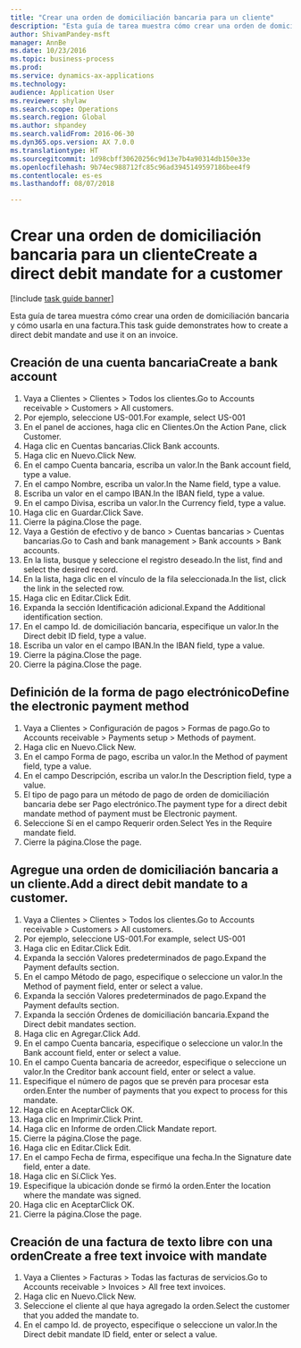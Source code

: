```yaml
--- 
title: "Crear una orden de domiciliación bancaria para un cliente"
description: "Esta guía de tarea muestra cómo crear una orden de domiciliación bancaria y cómo usarla en una factura."
author: ShivamPandey-msft
manager: AnnBe
ms.date: 10/23/2016
ms.topic: business-process
ms.prod: 
ms.service: dynamics-ax-applications
ms.technology: 
audience: Application User
ms.reviewer: shylaw
ms.search.scope: Operations
ms.search.region: Global
ms.author: shpandey
ms.search.validFrom: 2016-06-30
ms.dyn365.ops.version: AX 7.0.0
ms.translationtype: HT
ms.sourcegitcommit: 1d98cbff30620256c9d13e7b4a90314db150e33e
ms.openlocfilehash: 9b74ec988712fc85c96ad3945149597186bee4f9
ms.contentlocale: es-es
ms.lasthandoff: 08/07/2018

---
```

# <a name="create-a-direct-debit-mandate-for-a-customer"></a><span data-ttu-id="bfac8-103">Crear una orden de domiciliación bancaria para un cliente</span><span class="sxs-lookup"><span data-stu-id="bfac8-103">Create a direct debit mandate for a customer</span></span>

[!include [task guide banner](../../includes/task-guide-banner.md)]

<span data-ttu-id="bfac8-104">Esta guía de tarea muestra cómo crear una orden de domiciliación bancaria y cómo usarla en una factura.</span><span class="sxs-lookup"><span data-stu-id="bfac8-104">This task guide demonstrates how to create a direct debit mandate and use it on an invoice.</span></span>


## <a name="create-a-bank-account"></a><span data-ttu-id="bfac8-105">Creación de una cuenta bancaria</span><span class="sxs-lookup"><span data-stu-id="bfac8-105">Create a bank account</span></span>
1. <span data-ttu-id="bfac8-106">Vaya a Clientes > Clientes > Todos los clientes.</span><span class="sxs-lookup"><span data-stu-id="bfac8-106">Go to Accounts receivable > Customers > All customers.</span></span>
2. <span data-ttu-id="bfac8-107">Por ejemplo, seleccione US-001.</span><span class="sxs-lookup"><span data-stu-id="bfac8-107">For example, select US-001</span></span>
3. <span data-ttu-id="bfac8-108">En el panel de acciones, haga clic en Clientes.</span><span class="sxs-lookup"><span data-stu-id="bfac8-108">On the Action Pane, click Customer.</span></span>
4. <span data-ttu-id="bfac8-109">Haga clic en Cuentas bancarias.</span><span class="sxs-lookup"><span data-stu-id="bfac8-109">Click Bank accounts.</span></span>
5. <span data-ttu-id="bfac8-110">Haga clic en Nuevo.</span><span class="sxs-lookup"><span data-stu-id="bfac8-110">Click New.</span></span>
6. <span data-ttu-id="bfac8-111">En el campo Cuenta bancaria, escriba un valor.</span><span class="sxs-lookup"><span data-stu-id="bfac8-111">In the Bank account field, type a value.</span></span>
7. <span data-ttu-id="bfac8-112">En el campo Nombre, escriba un valor.</span><span class="sxs-lookup"><span data-stu-id="bfac8-112">In the Name field, type a value.</span></span>
8. <span data-ttu-id="bfac8-113">Escriba un valor en el campo IBAN.</span><span class="sxs-lookup"><span data-stu-id="bfac8-113">In the IBAN field, type a value.</span></span>
9. <span data-ttu-id="bfac8-114">En el campo Divisa, escriba un valor.</span><span class="sxs-lookup"><span data-stu-id="bfac8-114">In the Currency field, type a value.</span></span>
10. <span data-ttu-id="bfac8-115">Haga clic en Guardar.</span><span class="sxs-lookup"><span data-stu-id="bfac8-115">Click Save.</span></span>
11. <span data-ttu-id="bfac8-116">Cierre la página.</span><span class="sxs-lookup"><span data-stu-id="bfac8-116">Close the page.</span></span>
12. <span data-ttu-id="bfac8-117">Vaya a Gestión de efectivo y de banco > Cuentas bancarias > Cuentas bancarias.</span><span class="sxs-lookup"><span data-stu-id="bfac8-117">Go to Cash and bank management > Bank accounts > Bank accounts.</span></span>
13. <span data-ttu-id="bfac8-118">En la lista, busque y seleccione el registro deseado.</span><span class="sxs-lookup"><span data-stu-id="bfac8-118">In the list, find and select the desired record.</span></span>
14. <span data-ttu-id="bfac8-119">En la lista, haga clic en el vínculo de la fila seleccionada.</span><span class="sxs-lookup"><span data-stu-id="bfac8-119">In the list, click the link in the selected row.</span></span>
15. <span data-ttu-id="bfac8-120">Haga clic en Editar.</span><span class="sxs-lookup"><span data-stu-id="bfac8-120">Click Edit.</span></span>
16. <span data-ttu-id="bfac8-121">Expanda la sección Identificación adicional.</span><span class="sxs-lookup"><span data-stu-id="bfac8-121">Expand the Additional identification section.</span></span>
17. <span data-ttu-id="bfac8-122">En el campo Id. de domiciliación bancaria, especifique un valor.</span><span class="sxs-lookup"><span data-stu-id="bfac8-122">In the Direct debit ID field, type a value.</span></span>
18. <span data-ttu-id="bfac8-123">Escriba un valor en el campo IBAN.</span><span class="sxs-lookup"><span data-stu-id="bfac8-123">In the IBAN field, type a value.</span></span>
19. <span data-ttu-id="bfac8-124">Cierre la página.</span><span class="sxs-lookup"><span data-stu-id="bfac8-124">Close the page.</span></span>
20. <span data-ttu-id="bfac8-125">Cierre la página.</span><span class="sxs-lookup"><span data-stu-id="bfac8-125">Close the page.</span></span>

## <a name="define-the-electronic-payment-method"></a><span data-ttu-id="bfac8-126">Definición de la forma de pago electrónico</span><span class="sxs-lookup"><span data-stu-id="bfac8-126">Define the electronic payment method</span></span>
1. <span data-ttu-id="bfac8-127">Vaya a Clientes > Configuración de pagos > Formas de pago.</span><span class="sxs-lookup"><span data-stu-id="bfac8-127">Go to Accounts receivable > Payments setup > Methods of payment.</span></span>
2. <span data-ttu-id="bfac8-128">Haga clic en Nuevo.</span><span class="sxs-lookup"><span data-stu-id="bfac8-128">Click New.</span></span>
3. <span data-ttu-id="bfac8-129">En el campo Forma de pago, escriba un valor.</span><span class="sxs-lookup"><span data-stu-id="bfac8-129">In the Method of payment field, type a value.</span></span>
4. <span data-ttu-id="bfac8-130">En el campo Descripción, escriba un valor.</span><span class="sxs-lookup"><span data-stu-id="bfac8-130">In the Description field, type a value.</span></span>
5. <span data-ttu-id="bfac8-131">El tipo de pago para un método de pago de orden de domiciliación bancaria debe ser Pago electrónico.</span><span class="sxs-lookup"><span data-stu-id="bfac8-131">The payment type for a direct debit mandate method of payment must be Electronic payment.</span></span>
6. <span data-ttu-id="bfac8-132">Seleccione Sí en el campo Requerir orden.</span><span class="sxs-lookup"><span data-stu-id="bfac8-132">Select Yes in the Require mandate field.</span></span>
7. <span data-ttu-id="bfac8-133">Cierre la página.</span><span class="sxs-lookup"><span data-stu-id="bfac8-133">Close the page.</span></span>

## <a name="add-a-direct-debit-mandate-to-a-customer"></a><span data-ttu-id="bfac8-134">Agregue una orden de domiciliación bancaria a un cliente.</span><span class="sxs-lookup"><span data-stu-id="bfac8-134">Add a direct debit mandate to a customer.</span></span>
1. <span data-ttu-id="bfac8-135">Vaya a Clientes > Clientes > Todos los clientes.</span><span class="sxs-lookup"><span data-stu-id="bfac8-135">Go to Accounts receivable > Customers > All customers.</span></span>
2. <span data-ttu-id="bfac8-136">Por ejemplo, seleccione US-001.</span><span class="sxs-lookup"><span data-stu-id="bfac8-136">For example, select US-001</span></span>
3. <span data-ttu-id="bfac8-137">Haga clic en Editar.</span><span class="sxs-lookup"><span data-stu-id="bfac8-137">Click Edit.</span></span>
4. <span data-ttu-id="bfac8-138">Expanda la sección Valores predeterminados de pago.</span><span class="sxs-lookup"><span data-stu-id="bfac8-138">Expand the Payment defaults section.</span></span>
5. <span data-ttu-id="bfac8-139">En el campo Método de pago, especifique o seleccione un valor.</span><span class="sxs-lookup"><span data-stu-id="bfac8-139">In the Method of payment field, enter or select a value.</span></span>
6. <span data-ttu-id="bfac8-140">Expanda la sección Valores predeterminados de pago.</span><span class="sxs-lookup"><span data-stu-id="bfac8-140">Expand the Payment defaults section.</span></span>
7. <span data-ttu-id="bfac8-141">Expanda la sección Órdenes de domiciliación bancaria.</span><span class="sxs-lookup"><span data-stu-id="bfac8-141">Expand the Direct debit mandates section.</span></span>
8. <span data-ttu-id="bfac8-142">Haga clic en Agregar.</span><span class="sxs-lookup"><span data-stu-id="bfac8-142">Click Add.</span></span>
9. <span data-ttu-id="bfac8-143">En el campo Cuenta bancaria, especifique o seleccione un valor.</span><span class="sxs-lookup"><span data-stu-id="bfac8-143">In the Bank account field, enter or select a value.</span></span>
10. <span data-ttu-id="bfac8-144">En el campo Cuenta bancaria de acreedor, especifique o seleccione un valor.</span><span class="sxs-lookup"><span data-stu-id="bfac8-144">In the Creditor bank account field, enter or select a value.</span></span>
11. <span data-ttu-id="bfac8-145">Especifique el número de pagos que se prevén para procesar esta orden.</span><span class="sxs-lookup"><span data-stu-id="bfac8-145">Enter the number of payments that you expect to process for this mandate.</span></span>
12. <span data-ttu-id="bfac8-146">Haga clic en Aceptar</span><span class="sxs-lookup"><span data-stu-id="bfac8-146">Click OK.</span></span>
13. <span data-ttu-id="bfac8-147">Haga clic en Imprimir.</span><span class="sxs-lookup"><span data-stu-id="bfac8-147">Click Print.</span></span>
14. <span data-ttu-id="bfac8-148">Haga clic en Informe de orden.</span><span class="sxs-lookup"><span data-stu-id="bfac8-148">Click Mandate report.</span></span>
15. <span data-ttu-id="bfac8-149">Cierre la página.</span><span class="sxs-lookup"><span data-stu-id="bfac8-149">Close the page.</span></span>
16. <span data-ttu-id="bfac8-150">Haga clic en Editar.</span><span class="sxs-lookup"><span data-stu-id="bfac8-150">Click Edit.</span></span>
17. <span data-ttu-id="bfac8-151">En el campo Fecha de firma, especifique una fecha.</span><span class="sxs-lookup"><span data-stu-id="bfac8-151">In the Signature date field, enter a date.</span></span>
18. <span data-ttu-id="bfac8-152">Haga clic en Sí.</span><span class="sxs-lookup"><span data-stu-id="bfac8-152">Click Yes.</span></span>
19. <span data-ttu-id="bfac8-153">Especifique la ubicación donde se firmó la orden.</span><span class="sxs-lookup"><span data-stu-id="bfac8-153">Enter the location where the mandate was signed.</span></span>
20. <span data-ttu-id="bfac8-154">Haga clic en Aceptar</span><span class="sxs-lookup"><span data-stu-id="bfac8-154">Click OK.</span></span>
21. <span data-ttu-id="bfac8-155">Cierre la página.</span><span class="sxs-lookup"><span data-stu-id="bfac8-155">Close the page.</span></span>

## <a name="create-a-free-text-invoice-with-mandate"></a><span data-ttu-id="bfac8-156">Creación de una factura de texto libre con una orden</span><span class="sxs-lookup"><span data-stu-id="bfac8-156">Create a free text invoice with mandate</span></span>
1. <span data-ttu-id="bfac8-157">Vaya a Clientes > Facturas > Todas las facturas de servicios.</span><span class="sxs-lookup"><span data-stu-id="bfac8-157">Go to Accounts receivable > Invoices > All free text invoices.</span></span>
2. <span data-ttu-id="bfac8-158">Haga clic en Nuevo.</span><span class="sxs-lookup"><span data-stu-id="bfac8-158">Click New.</span></span>
3. <span data-ttu-id="bfac8-159">Seleccione el cliente al que haya agregado la orden.</span><span class="sxs-lookup"><span data-stu-id="bfac8-159">Select the customer that you added the mandate to.</span></span>
4. <span data-ttu-id="bfac8-160">En el campo Id. de proyecto, especifique o seleccione un valor.</span><span class="sxs-lookup"><span data-stu-id="bfac8-160">In the Direct debit mandate ID field, enter or select a value.</span></span>


